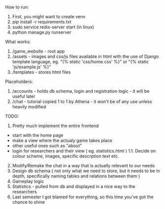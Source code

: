 How to run:
1. First, you might want to create venv
2. pip install -r requirements.txt
4. sudo service redis-server start (in linux)
3. python manage.py runserver

What works:
1. /game_website - root app
2. /assets - images and css/js files available in html with the use of Django template language, eg. "{% static 'css/home.css' %}" or "{% static 'js/example.js' %}"
3. /templates - stores html files

Placeholders:
1. /accounts - holds db schema, login and registration logic - it will be useful later
2. /chat - tutorial copied 1 to 1 by Athena - it won't be of any use unless heavily modified


TODO:
1. Pretty much implement the entire frontend
  - start with the home page
  - make a view where the actualy game takes place
  - other useful ones such as "about"
  - login for researchers and their view ( eg. statistics.html )
  1.1. Decide on colour scheme, images, specific descrption text etc.
2. Modify/Remake the chat in a way that is actually relevant to our needs
3. Design db schema ( not only what we need to store, but it needs to be in depth, specifically naming tables and relations between them )
4. Gameplay logic
5. Statistics - pulled from db and displayed in a nice way to the researchers
6. Last semester I got blamed for everything, so this time you've got the chance to shine
